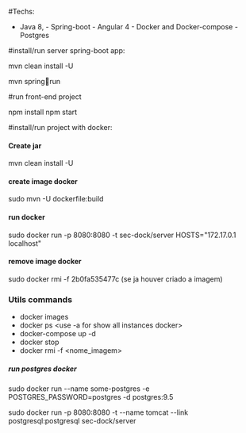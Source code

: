 #Techs:

 - Java 8, - Spring-boot - Angular 4 - Docker and Docker-compose - Postgres 
 
#install/run server spring-boot app:

mvn clean install -U

mvn spring:boot:run

#run front-end project

npm install
npm start

#install/run project with docker:

#### Create jar
mvn clean install -U

#### create image docker
sudo mvn -U dockerfile:build

#### run docker
sudo docker run -p 8080:8080 -t sec-dock/server HOSTS="172.17.0.1 localhost"

#### remove image docker
sudo docker rmi -f 2b0fa535477c (se ja houver criado a imagem)

### Utils commands

 - docker images
 - docker ps <use -a for show all instances docker>
 - docker-compose up -d
 - docker stop <nome da imagem>	
 - docker rmi -f <nome_imagem>  
 
##### run postgres docker 
sudo docker run --name some-postgres -e POSTGRES_PASSWORD=postgres -d postgres:9.5  

sudo docker run -p 8080:8080 -t --name tomcat --link postgresql:postgresql  sec-dock/server 

